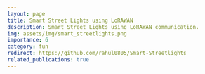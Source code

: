 ```yaml
---
layout: page
title: Smart Street Lights using LoRAWAN 
description: Smart Street Lights using LoRAWAN communication.
img: assets/img/smart_streetlights.png
importance: 6
category: fun
redirect: https://github.com/rahul0805/Smart-Streetlights
related_publications: true
---
```


